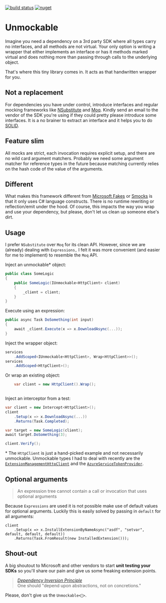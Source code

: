 [![build status](https://ci.appveyor.com/api/projects/status/layshtg2fh5fu5fu/branch/master?svg=true)](https://ci.appveyor.com/project/riezebosch/unmockable/branch/master)
[![nuget](https://img.shields.io/nuget/v/Unmockable.svg)](https://www.nuget.org/packages/Unmockable/)

# Unmockable

Imagine you need a dependency on a 3rd party SDK where all types carry no interfaces, and all methods are not virtual.
Your only option is writing a wrapper that either implements an interface or has it methods marked virtual and does nothing 
more than passing through calls to the underlying object.

That's where this tiny library comes in. It acts as that handwritten wrapper for you.  

## Not a replacement 

For dependencies you have under control, introduce interfaces and regular mocking frameworks like [NSubstitute](https://nsubstitute.github.io/) and [Moq](https://github.com/moq/moq). 
Kindly send an email to the vendor of the SDK you're using if they could pretty please introduce some interfaces. It is a no brainer
to extract an interface and it helps you to do [SOLID](https://en.wikipedia.org/wiki/SOLID).


## Feature slim

All mocks are strict, each invocation requires explicit setup, and there are no wild card argument matchers.
Probably we need some argument matcher for reference types in the future because matching currently relies on
the hash code of the value of the arguments.

## Different

What makes this framework different from [Microsoft Fakes](https://docs.microsoft.com/en-us/visualstudio/test/isolating-code-under-test-with-microsoft-fakes) or [Smocks](https://www.nuget.org/packages/Smocks/) is
that it only uses C# language constructs. There is no runtime rewriting or reflection/emit under the hood. Of course, this impacts the way you wrap and use
your dependency, but please, don't let us clean up someone else's dirt.

## Usage

I prefer `NSubstitute` over `Moq` for its clean API. However, since we are (already) dealing
with `Expressions,` I felt it was more convenient (and easier for me to implement) to resemble the `Moq` API.  

Inject an unmockable* object:

```cs
public class SomeLogic
{
    public SomeLogic(IUnmockable<HttpClient> client)
    {
        _client = client;
    }
}
```

Execute using an expression:

```cs
public async Task DoSomething(int input)
{
    await _client.Execute(x => x.DownloadAsync(...));
}
```

Inject the wrapper object:

```cs
services
    .AddScoped<IUnmockable<HttpClient>, Wrap<HttpClient>>();
services
    .AddScoped<HttpClient>();
```

Or wrap an existing object:

```cs
    var client = new HttpClient().Wrap();
    
```

Inject an interceptor from a test:

```cs
var client = new Intercept<HttpClient>();
client
    .Setup(x => x.DownloadAsync(...))
    .Returns(Task.Completed);

var target = new SomeLogic(client);
await target.DoSomething(3);

client.Verify();
```

\* The `HttpClient` is just a hand-picked example and not necessarily unmockable. 
Unmockable types I had to deal with recently are the [`ExtensionManagementHttpClient`](https://docs.microsoft.com/en-us/dotnet/api/microsoft.visualstudio.services.extensionmanagement.webapi.extensionmanagementhttpclient) 
and the [`AzureServiceTokenProvider`](https://github.com/Azure/azure-sdk-for-net/blob/master/src/SdkCommon/AppAuthentication/Azure.Services.AppAuthentication/AzureServiceTokenProvider.cs).

## Optional arguments

> An expression tree cannot contain a call or invocation that uses optional arguments

Because `Expressions` are used it is not possible make use of default values for optional arguments. 
Luckily this is easily solved by passing in `default` for all arguments:

```
client
    .Setup(x => x.InstallExtensionByNameAsync("asdf", "setvar", default, default, default))
    .Returns(Task.FromResult(new InstalledExtension()));
``` 

## Shout-out

A big shoutout to Microsoft and other vendors to start **unit testing your SDKs** so you'll share our pain and give us some freaking extension points.

> [*Dependency Inversion Principle*](http://butunclebob.com/ArticleS.UncleBob.PrinciplesOfOod)  
  One should "depend upon abstractions, not on concretions."

Please, don't give us the `Unmockable<🖕>`.